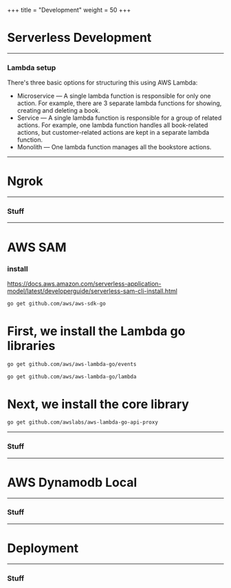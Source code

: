 +++
title = "Development"
weight = 50
+++

# Serverless Development

---

### Lambda setup 

There's three basic options for structuring this using AWS Lambda:

* Microservice — A single lambda function is responsible for only one action. 
For example, there are 3 separate lambda functions for showing, creating and deleting a book.
* Service  — A single lambda function is responsible for a group of related actions. 
For example, one lambda function handles all book-related actions, but customer-related actions are kept in a separate lambda function.
* Monolith  — One lambda function manages all the bookstore actions.

---


# Ngrok 

---

### Stuff 

---

# AWS SAM

### install 
https://docs.aws.amazon.com/serverless-application-model/latest/developerguide/serverless-sam-cli-install.html


```bash
go get github.com/aws/aws-sdk-go
```

# First, we install the Lambda go libraries

```bash
go get github.com/aws/aws-lambda-go/events
```

```bash
go get github.com/aws/aws-lambda-go/lambda
```

# Next, we install the core library
```bash
go get github.com/awslabs/aws-lambda-go-api-proxy
```

---

### Stuff 

---

# AWS Dynamodb Local

---

### Stuff 

---

# Deployment

---

### Stuff 
